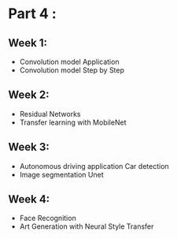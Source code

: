 # Part 4 :

## Week 1:
 - Convolution model Application
 - Convolution model Step by Step

 ## Week 2:
  - Residual Networks
  - Transfer learning with MobileNet

 ## Week 3:
  - Autonomous driving application Car detection
  - Image segmentation Unet

 ## Week 4:
  - Face Recognition
  - Art Generation with Neural Style Transfer

